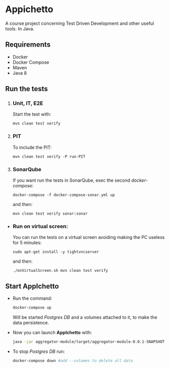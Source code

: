 # Appichetto
A course project concerning Test Driven Development and other useful tools. In Java. 

## Requirements

* Docker
* Docker Compose
* Maven
* Java 8

## Run the tests


1. ### Unit, IT, E2E
    Start the test with:
    ```
    mvn clean test verify
    ```
2. ### PIT
    To include the PIT:
    ```
    mvn clean test verify -P run-PIT
    ```

3. ### SonarQube 
    If you want run the tests in SonarQube, exec the second *docker-compose*:
    ```
    docker-compose -f docker-compose-sonar.yml up
    ```
    and then:

    ```
    mvn clean test verify sonar:sonar
    ```
* ### Run on virtual screen:

    You can run the tests on a virtual screen avoiding making the PC useless for 5 minutes: 
    ```
    sudo apt-get install -y tightvncserver
    ```

    and then:

    ```
    ./onVirtualScreen.sh mvn clean test verify
    ```


## Start AppIchetto

* Run the command:

    ```bash
    docker-compose up
    ```

    Will be started *Postgres DB* and a volumes attached to it, to make the data persistence.

* Now you can launch **AppIchetto** with:
    ```bash
    java -jar aggregator-module/target/aggregator-module-0.0.1-SNAPSHOT-jar-with-dependencies.jar
    ```
* To stop *Postgres DB* run:
    ```bash
    docker-compose down #add --volumes to delete all data
    ```
